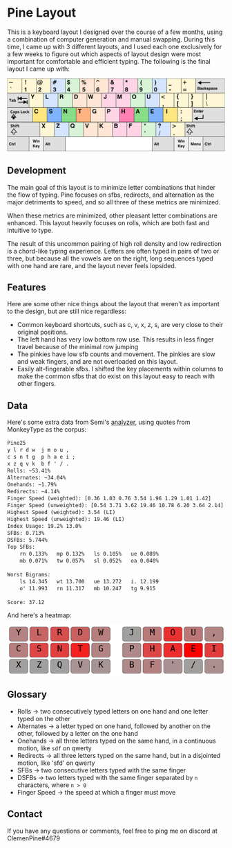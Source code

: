 # Pine Layout

This is a keyboard layout I designed over the course of a few months, using a combination of computer generation and manual swapping. During this time, I came up with 3 different layouts, and I used each one exclusively for a few weeks to figure out which aspects of layout design were most important for comfortable and efficient typing. The following is the final layout I came up with:

![Pine layout](src/images/KB_US-Pine25.svg)

## Development

The main goal of this layout is to minimize letter combinations that hinder the flow of typing. Pine focuses on sfbs, redirects, and alternation as the major detriments to speed, and so all three of these metrics are minimized.

When these metrics are minimized, other pleasant letter combinations are enhanced. This layout heavily focuses on rolls, which are both fast and intuitive to type.

The result of this uncommon pairing of high roll density and low redirection is a chord-like typing experience. Letters are often typed in pairs of two or three, but because all the vowels are on the right, long sequences typed with one hand are rare, and the layout never feels lopsided.

## Features

Here are some other nice things about the layout that weren't as important to the design, but are still nice regardless:
- Common keyboard shortcuts, such as c, v, x, z, s, are very close to their original positions.
- The left hand has very low bottom row use. This results in less finger travel because of the minimal row jumping
- The pinkies have low sfb counts and movement. The pinkies are slow and weak fingers, and are not overloaded on this layout.
- Easily alt-fingerable sfbs. I shifted the key placements within columns to make the common sfbs that do exist on this layout easy to reach with other fingers.

## Data

Here's some extra data from Semi's [analyzer](https://github.com/semilin/genkey), using quotes from MonkeyType as the corpus:

```
Pine25
y l r d w  j m o u , 
c s n t g  p h a e i ; 
x z q v k  b f ' / . 
Rolls: ~53.41%
Alternates: ~34.04%
Onehands: ~1.79%
Redirects: ~4.14%
Finger Speed (weighted): [0.36 1.03 0.76 3.54 1.96 1.29 1.01 1.42]
Finger Speed (unweighted): [0.54 3.71 3.62 19.46 10.78 6.20 3.64 2.14]
Highest Speed (weighted): 3.54 (LI)
Highest Speed (unweighted): 19.46 (LI)
Index Usage: 19.2% 13.0%
SFBs: 0.713%
DSFBs: 5.744%
Top SFBs:
	rn 0.133%	mp 0.132%	ls 0.105%	ue 0.089%
	mb 0.071%	tw 0.057%	sl 0.052%	oa 0.040%

Worst Bigrams:
	ls 14.345	wt 13.700	ue 13.272	i. 12.199
	o' 11.993	rn 11.317	mb 10.247	tg 9.915

Score: 37.12
```

And here's a heatmap:

![Pine heatmap](src/heatmaps/pine25-heatmap.png)

## Glossary

- Rolls -> two consecutively typed letters on one hand and one letter typed on the other
- Alternates -> a letter typed on one hand, followed by another on the other, followed by a letter on the one hand
- Onehands -> all three letters typed on the same hand, in a continuous motion, like `sdf` on qwerty
- Redirects -> all three letters typed on the same hand, but in a disjointed motion, like 'sfd' on qwerty
- SFBs -> two consecutive letters typed with the same finger
- DSFBs -> two letters typed with the same finger separated by `n` characters, where `n > 0`
- Finger Speed -> the speed at which a finger must move 

## Contact

If you have any questions or comments, feel free to ping me on discord at ClemenPine#4679

